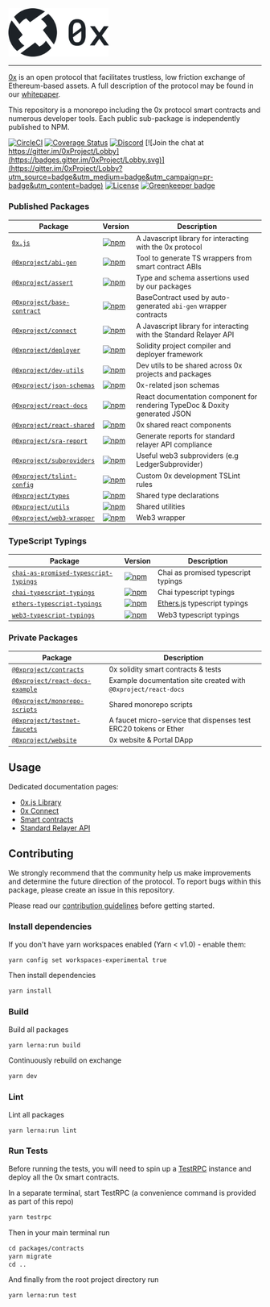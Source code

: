 <img src="https://github.com/0xProject/branding/blob/master/0x_Black_CMYK.png" width="200px" >

---

[0x][website-url] is an open protocol that facilitates trustless, low friction exchange of Ethereum-based assets. A full description of the protocol may be found in our [whitepaper][whitepaper-url].

This repository is a monorepo including the 0x protocol smart contracts and numerous developer tools. Each public sub-package is independently published to NPM.

[website-url]: https://0xproject.com/
[whitepaper-url]: https://0xproject.com/pdfs/0x_white_paper.pdf

[![CircleCI](https://circleci.com/gh/0xProject/0x-monorepo.svg?style=svg&circle-token=61bf7cd8c9b4e11b132089dfcffdd1be277d1e0c)](https://circleci.com/gh/0xProject/0x-monorepo)
[![Coverage Status](https://coveralls.io/repos/github/0xProject/0x-monorepo/badge.svg?branch=development)](https://coveralls.io/github/0xProject/0x-monorepo?branch=development)
[![Discord](https://img.shields.io/badge/chat-rocket.chat-yellow.svg?style=flat)](https://chat.0xproject.com)
[![Join the chat at https://gitter.im/0xProject/Lobby](https://badges.gitter.im/0xProject/Lobby.svg)](https://gitter.im/0xProject/Lobby?utm_source=badge&utm_medium=badge&utm_campaign=pr-badge&utm_content=badge)
[![License](https://img.shields.io/badge/License-Apache%202.0-blue.svg)](https://opensource.org/licenses/Apache-2.0)
[![Greenkeeper badge](https://badges.greenkeeper.io/0xProject/0x-monorepo.svg?token=7c22e5c72acf39d3ead8d29c5d9bb38f9096df3e643024dcedd53ab732847be1&ts=1496426342666)](https://greenkeeper.io/)

### Published Packages

| Package                                               | Version                                                                                                                     | Description                                                                 |
| ----------------------------------------------------- | --------------------------------------------------------------------------------------------------------------------------- | --------------------------------------------------------------------------- |
| [`0x.js`](/packages/0x.js)                            | [![npm](https://img.shields.io/npm/v/0x.js.svg)](https://www.npmjs.com/package/0x.js)                                       | A Javascript library for interacting with the 0x protocol                   |
| [`@0xproject/abi-gen`](/packages/abi-gen)             | [![npm](https://img.shields.io/npm/v/@0xproject/abi-gen.svg)](https://www.npmjs.com/package/@0xproject/abi-gen)             | Tool to generate TS wrappers from smart contract ABIs                       |
| [`@0xproject/assert`](/packages/assert)               | [![npm](https://img.shields.io/npm/v/@0xproject/assert.svg)](https://www.npmjs.com/package/@0xproject/assert)               | Type and schema assertions used by our packages                             |
| [`@0xproject/base-contract`](/packages/base-contract) | [![npm](https://img.shields.io/npm/v/@0xproject/base-contract.svg)](https://www.npmjs.com/package/@0xproject/base-contract) | BaseContract used by auto-generated `abi-gen` wrapper contracts             |
| [`@0xproject/connect`](/packages/connect)             | [![npm](https://img.shields.io/npm/v/@0xproject/connect.svg)](https://www.npmjs.com/package/@0xproject/connect)             | A Javascript library for interacting with the Standard Relayer API          |
| [`@0xproject/deployer`](/packages/deployer)           | [![npm](https://img.shields.io/npm/v/@0xproject/deployer.svg)](https://www.npmjs.com/package/@0xproject/deployer)           | Solidity project compiler and deployer framework                            |
| [`@0xproject/dev-utils`](/packages/dev-utils)         | [![npm](https://img.shields.io/npm/v/@0xproject/dev-utils.svg)](https://www.npmjs.com/package/@0xproject/dev-utils)         | Dev utils to be shared across 0x projects and packages                      |
| [`@0xproject/json-schemas`](/packages/json-schemas)   | [![npm](https://img.shields.io/npm/v/@0xproject/json-schemas.svg)](https://www.npmjs.com/package/@0xproject/json-schemas)   | 0x-related json schemas                                                     |
| [`@0xproject/react-docs`](/packages/react-docs)       | [![npm](https://img.shields.io/npm/v/@0xproject/react-docs.svg)](https://www.npmjs.com/package/@0xproject/react-docs)       | React documentation component for rendering TypeDoc & Doxity generated JSON |
| [`@0xproject/react-shared`](/packages/react-shared)   | [![npm](https://img.shields.io/npm/v/@0xproject/react-shared.svg)](https://www.npmjs.com/package/@0xproject/react-shared)   | 0x shared react components                                                  |
| [`@0xproject/sra-report`](/packages/sra-report)       | [![npm](https://img.shields.io/npm/v/@0xproject/sra-report.svg)](https://www.npmjs.com/package/@0xproject/sra-report)       | Generate reports for standard relayer API compliance                        |
| [`@0xproject/subproviders`](/packages/subproviders)   | [![npm](https://img.shields.io/npm/v/@0xproject/subproviders.svg)](https://www.npmjs.com/package/@0xproject/subproviders)   | Useful web3 subproviders (e.g LedgerSubprovider)                            |
| [`@0xproject/tslint-config`](/packages/tslint-config) | [![npm](https://img.shields.io/npm/v/@0xproject/tslint-config.svg)](https://www.npmjs.com/package/@0xproject/tslint-config) | Custom 0x development TSLint rules                                          |
| [`@0xproject/types`](/packages/types)                 | [![npm](https://img.shields.io/npm/v/@0xproject/types.svg)](https://www.npmjs.com/package/@0xproject/types)                 | Shared type declarations                                                    |
| [`@0xproject/utils`](/packages/utils)                 | [![npm](https://img.shields.io/npm/v/@0xproject/utils.svg)](https://www.npmjs.com/package/@0xproject/utils)                 | Shared utilities                                                            |
| [`@0xproject/web3-wrapper`](/packages/web3-wrapper)   | [![npm](https://img.shields.io/npm/v/@0xproject/web3-wrapper.svg)](https://www.npmjs.com/package/@0xproject/web3-wrapper)   | Web3 wrapper                                                                |

### TypeScript Typings

| Package                                                                                | Version                                                                                                                                           | Description                                                             |
| -------------------------------------------------------------------------------------- | ------------------------------------------------------------------------------------------------------------------------------------------------- | ----------------------------------------------------------------------- |
| [`chai-as-promised-typescript-typings`](/packages/chai-as-promised-typescript-typings) | [![npm](https://img.shields.io/npm/v/chai-as-promised-typescript-typings.svg)](https://www.npmjs.com/package/chai-as-promised-typescript-typings) | Chai as promised typescript typings                                     |
| [`chai-typescript-typings`](/packages/chai-typescript-typings)                         | [![npm](https://img.shields.io/npm/v/chai-typescript-typings.svg)](https://www.npmjs.com/package/chai-typescript-typings)                         | Chai typescript typings                                                 |
| [`ethers-typescript-typings`](/packages/ethers-typescript-typings)                     | [![npm](https://img.shields.io/npm/v/@0xproject/deployer.svg)](https://www.npmjs.com/package/ethers-typescript-typings)                           | [Ethers.js](https://github.com/ethers-io/ethers.js/) typescript typings |
| [`web3-typescript-typings`](/packages/web3-typescript-typings)                         | [![npm](https://img.shields.io/npm/v/web3-typescript-typings.svg)](https://www.npmjs.com/package/web3-typescript-typings)                         | Web3 typescript typings                                                 |

### Private Packages

| Package                                                         | Description                                                      |
| --------------------------------------------------------------- | ---------------------------------------------------------------- |
| [`@0xproject/contracts`](/packages/contracts)                   | 0x solidity smart contracts & tests                              |
| [`@0xproject/react-docs-example`](/packages/react-docs-example) | Example documentation site created with `@0xproject/react-docs`  |
| [`@0xproject/monorepo-scripts`](/packages/monorepo-scripts)     | Shared monorepo scripts                                          |
| [`@0xproject/testnet-faucets`](/packages/testnet-faucets)       | A faucet micro-service that dispenses test ERC20 tokens or Ether |
| [`@0xproject/website`](/packages/website)                       | 0x website & Portal DApp                                         |

## Usage

Dedicated documentation pages:

*   [0x.js Library](https://0xproject.com/docs/0xjs)
*   [0x Connect](https://0xproject.com/docs/connect)
*   [Smart contracts](https://0xproject.com/docs/contracts)
*   [Standard Relayer API](https://github.com/0xProject/standard-relayer-api/blob/master/README.md)

## Contributing

We strongly recommend that the community help us make improvements and determine the future direction of the protocol. To report bugs within this package, please create an issue in this repository.

Please read our [contribution guidelines](./CONTRIBUTING.md) before getting started.

### Install dependencies

If you don't have yarn workspaces enabled (Yarn < v1.0) - enable them:

```bash
yarn config set workspaces-experimental true
```

Then install dependencies

```bash
yarn install
```

### Build

Build all packages

```bash
yarn lerna:run build
```

Continuously rebuild on exchange

```bash
yarn dev
```

### Lint

Lint all packages

```bash
yarn lerna:run lint
```

### Run Tests

Before running the tests, you will need to spin up a [TestRPC](https://www.npmjs.com/package/ethereumjs-testrpc) instance and deploy all the 0x smart contracts.

In a separate terminal, start TestRPC (a convenience command is provided as part of this repo)

```bash
yarn testrpc
```

Then in your main terminal run

```
cd packages/contracts
yarn migrate
cd ..
```

And finally from the root project directory run

```bash
yarn lerna:run test
```
